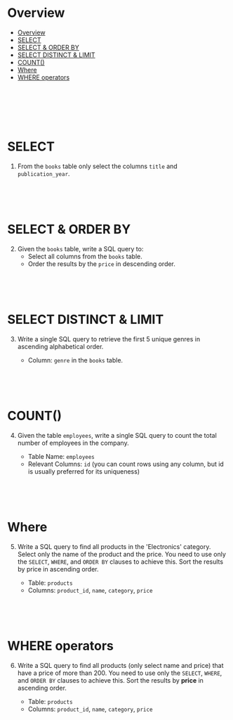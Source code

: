 # Overview

- [Overview](#overview)
- [SELECT](#select)
- [SELECT \& ORDER BY](#select--order-by)
- [SELECT DISTINCT \& LIMIT](#select-distinct--limit)
- [COUNT()](#count)
- [Where](#where)
- [WHERE operators](#where-operators)

&nbsp;

&nbsp;

&nbsp;

# SELECT

1. From the `books` table only select the columns `title` and `publication_year`.

&nbsp;

&nbsp;

# SELECT & ORDER BY

2. Given the `books` table, write a SQL query to:
   - Select all columns from the `books` table.
   - Order the results by the `price` in descending order.

&nbsp;

&nbsp;

# SELECT DISTINCT & LIMIT

3. Write a single SQL query to retrieve the first 5 unique genres in ascending alphabetical order.

   - Column: `genre` in the `books` table.

&nbsp;

&nbsp;

# COUNT()

4. Given the table `employees`, write a single SQL query to count the total number of employees in the company.

   - Table Name: `employees`
   - Relevant Columns: `id` (you can count rows using any column, but id is usually preferred for its uniqueness)

&nbsp;

&nbsp;

# Where

5. Write a SQL query to find all products in the 'Electronics' category. Select only the name of the product and the price. You need to use only the `SELECT`, `WHERE`, and `ORDER BY` clauses to achieve this. Sort the results by price in ascending order.

   - Table: `products`
   - Columns: `product_id`, `name`, `category`, `price`

&nbsp;

&nbsp;

# WHERE operators

6. Write a SQL query to find all products (only select name and price) that have a price of more than 200. You need to use only the `SELECT`, `WHERE`, and `ORDER BY` clauses to achieve this. Sort the results by **price** in ascending order.

   - Table: `products`
   - Columns: `product_id`, `name`, `category`, `price`

&nbsp;

&nbsp;

&nbsp;

&nbsp;

&nbsp;

&nbsp;

&nbsp;

&nbsp;

&nbsp;

&nbsp;
